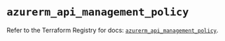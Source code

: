 # `azurerm_api_management_policy`

Refer to the Terraform Registry for docs: [`azurerm_api_management_policy`](https://registry.terraform.io/providers/hashicorp/azurerm/4.51.0/docs/resources/api_management_policy).
